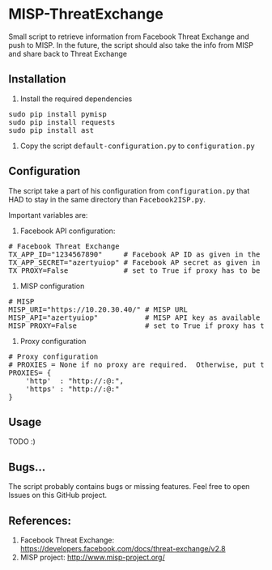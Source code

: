 # MISP-ThreatExchange

Small script to retrieve information from Facebook Threat Exchange and push to MISP.
In the future, the script should also take the info from MISP and share back to Threat Exchange

## Installation

1. Install the required dependencies
<pre>
sudo pip install pymisp
sudo pip install requests
sudo pip install ast
</pre>

1. Copy the script <tt>default-configuration.py</tt> to <tt>configuration.py</tt>

## Configuration

The script take a part of his configuration from <tt>configuration.py</tt> that HAD to stay in the same directory than <tt>Facebook2ISP.py</tt>.

Important variables are:

1. Facebook API configuration:
<pre>
# Facebook Threat Exchange
TX_APP_ID="1234567890"     # Facebook AP ID as given in the app dashboard
TX_APP_SECRET="azertyuiop" # Facebook AP secret as given in the app dashboard
TX_PROXY=False             # set to True if proxy has to be used to communicate to Facebook
</pre>

1. MISP configuration
<pre>
# MISP
MISP_URI="https://10.20.30.40/" # MISP URL
MISP_API="azertyuiop"           # MISP API key as available inside MISP user profile
MISP_PROXY=False                # set to True if proxy has to be used to communicate with MISP instance
</pre>

1. Proxy configuration
<pre>
# Proxy configuration
# PROXIES = None if no proxy are required.  Otherwise, put the following format
PROXIES= {
	'http'  : "http://<user>:<pass>@<proxy addr>:<proxy port>",
	'https' : "http://<user>:<pass>@<proxy addr>:<proxy port>"
}
</pre>

## Usage

TODO :)

## Bugs...

The script probably contains bugs or missing features.  Feel free to open Issues on this GitHub project.

## References:

1. Facebook Threat Exchange: https://developers.facebook.com/docs/threat-exchange/v2.8
1. MISP project: http://www.misp-project.org/
